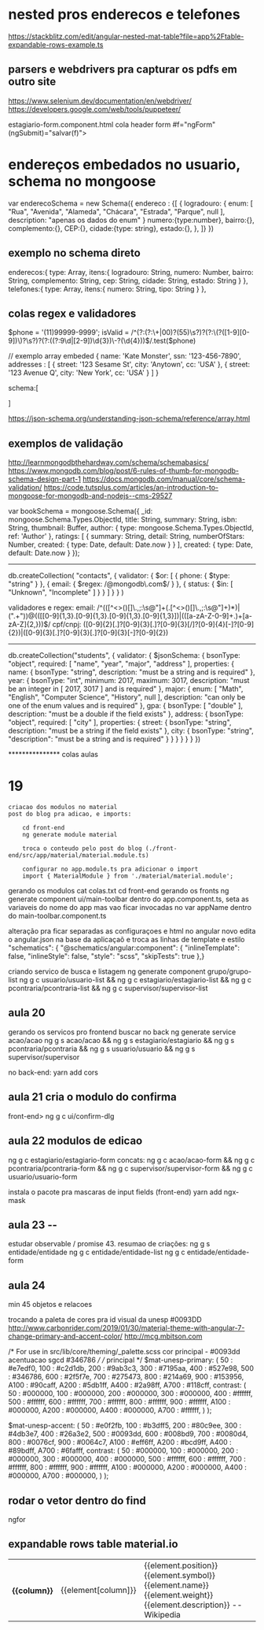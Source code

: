 # nested pros enderecos e telefones
https://stackblitz.com/edit/angular-nested-mat-table?file=app%2Ftable-expandable-rows-example.ts


## parsers e webdrivers pra capturar os pdfs em outro site
https://www.selenium.dev/documentation/en/webdriver/
https://developers.google.com/web/tools/puppeteer/


 estagiario-form.component.html cola header form
   #f="ngForm" (ngSubmit)="salvar(f)">


# endereços embedados no usuario, schema no mongoose
var enderecoSchema = new Schema({
endereco : {[
    { logradouro: { 
        enum: [ "Rua", "Avenida", "Alameda", "Chácara", "Estrada", "Parque", null ],
        description: "apenas os dados do enum"
    }
    numero:{type:number},
    bairro:{},
    complemento:{},
    CEP:{},
    cidade:{type: string},
    estado:{},
    },
 ]}
})

 ## exemplo no schema direto
 enderecos:{ 
    type: Array,
    itens:{
          logradouro: String,
          numero: Number,
          bairro: String,
          complemento: String,
          cep: String,
          cidade: String,
          estado: String
          }
 },
 telefones:{ 
    type: Array,
    itens:{
          numero: String,
          tipo: String
          }
 },



## colas regex e validadores
$phone = '(11)99999-9999'; isValid = /^(?:(?:\+|00)?(55)\s?)?(?:\(?([1-9][0-9])\)?\s?)?(?:((?:9\d|[2-9])\d{3})\-?(\d{4}))$/.test($phone)

// exemplo array embeded
{
    name: 'Kate Monster',
    ssn: '123-456-7890',
    addresses : [
       { street: '123 Sesame St', city: 'Anytown', cc: 'USA' },
       { street: '123 Avenue Q', city: 'New York', cc: 'USA' }
    ]
  }

  schema:[

  ]

  https://json-schema.org/understanding-json-schema/reference/array.html

  ## exemplos de validação
  http://learnmongodbthehardway.com/schema/schemabasics/
  https://www.mongodb.com/blog/post/6-rules-of-thumb-for-mongodb-schema-design-part-1
  https://docs.mongodb.com/manual/core/schema-validation/
  https://code.tutsplus.com/articles/an-introduction-to-mongoose-for-mongodb-and-nodejs--cms-29527

  var bookSchema = mongoose.Schema({
    _id: mongoose.Schema.Types.ObjectId,
    title: String,
    summary: String,
    isbn: String,
    thumbnail: Buffer,
    author: { 
        type: mongoose.Schema.Types.ObjectId, 
        ref: 'Author'
    },
    ratings: [
        {
            summary: String,
            detail: String,
            numberOfStars: Number,
            created: { 
                type: Date,
                default: Date.now
            }
        }
    ],
    created: { 
        type: Date,
        default: Date.now
    }
});

****
db.createCollection( "contacts",
   { validator: { $or:
      [
         { phone: { $type: "string" } },
         { email: { $regex: /@mongodb\.com$/ } },
         { status: { $in: [ "Unknown", "Incomplete" ] } }
      ]
   }
} )

validadores e regex:
email: /^(([^<>()\[\]\\.,;:\s@"]+(\.[^<>()\[\]\\.,;:\s@"]+)*)|(".+"))@((\[[0-9]{1,3}\.[0-9]{1,3}\.[0-9]{1,3}\.[0-9]{1,3}])|(([a-zA-Z\-0-9]+\.)+[a-zA-Z]{2,}))$/
cpf/cnpj: ([0-9]{2}[\.]?[0-9]{3}[\.]?[0-9]{3}[\/]?[0-9]{4}[-]?[0-9]{2})|([0-9]{3}[\.]?[0-9]{3}[\.]?[0-9]{3}[-]?[0-9]{2})

*****
  db.createCollection("students", {
    validator: {
       $jsonSchema: {
          bsonType: "object",
          required: [ "name", "year", "major", "address" ],
          properties: {
             name: {
                bsonType: "string",
                description: "must be a string and is required"
             },
             year: {
                bsonType: "int",
                minimum: 2017,
                maximum: 3017,
                description: "must be an integer in [ 2017, 3017 ] and is required"
             },
             major: {
                enum: [ "Math", "English", "Computer Science", "History", null ],
                description: "can only be one of the enum values and is required"
             },
             gpa: {
                bsonType: [ "double" ],
                description: "must be a double if the field exists"
             },
             address: {
                bsonType: "object",
                required: [ "city" ],
                properties: {
                   street: {
                      bsonType: "string",
                      description: "must be a string if the field exists"
                   },
                   city: {
                      bsonType: "string",
                      "description": "must be a string and is required"
                   }
                }
             }
          }
       }
    }
 })







 *************** colas aulas
 # 19
    criacao dos modulos no material
    post do blog pra adicao, e imports:
    
        cd front-end
        ng generate module material

        troca o conteudo pelo post do blog (./front-end/src/app/material/material.module.ts)

        configurar no app.module.ts pra adicionar o import
        import { MaterialModule } from './material/material.module';



gerando os modulos
cat colas.txt
cd front-end
    gerando os fronts
ng generate component ui/main-toolbar
    dentro do app.component.ts, seta as variaveis do nome do app
    mas vao ficar invocadas no var appName dentro do main-toolbar.component.ts

alteração pra ficar separadas as configuraçoes e html no angular novo
    edita o angular.json na base da aplicaçaõ e troca as linhas de template e estilo
    "schematics": {
        "@schematics/angular:component": {
          "inlineTemplate": false,
          "inlineStyle": false,
          "style": "scss",
          "skipTests": true
        },} 

  
criando servico de busca e listagem
   ng generate component grupo/grupo-list
ng g c usuario/usuario-list && ng g c estagiario/estagiario-list && ng g c pcontraria/pcontraria-list && ng g c supervisor/supervisor-list
   
## aula 20
gerando os servicos pro frontend buscar no back
   ng generate service acao/acao
ng g s acao/acao && ng g s estagiario/estagiario && ng g s pcontraria/pcontraria && ng g s usuario/usuario && ng g s supervisor/supervisor

no back-end:
   yarn add cors


## aula  21 cria o modulo do confirma
front-end> ng g c ui/confirm-dlg

## aula 22 modulos de edicao 
   ng g c estagiario/estagiario-form
      concats:
   ng g c acao/acao-form && ng g c pcontraria/pcontraria-form && ng g c supervisor/supervisor-form && ng g c usuario/usuario-form

   instala o pacote pra mascaras de input fields (front-end)
   yarn add ngx-mask

## aula 23 -- 
   estudar observable / promise
   43. resumao de criações:
         ng g s entidade/entidade
         ng g c entidade/entidade-list
         ng g c entidade/entidade-form

## aula 24
min 45 objetos e relacoes 


trocando a paleta de cores pra id visual da unesp #0093DD
http://www.carbonrider.com/2019/01/30/material-theme-with-angular-7-change-primary-and-accent-color/
http://mcg.mbitson.com

/* For use in src/lib/core/theming/_palette.scss 
cor principal - #0093dd
acentuacao sgcd #346786 */
/* principal */
$mat-unesp-primary: (
    50 : #e7edf0,
    100 : #c2d1db,
    200 : #9ab3c3,
    300 : #7195aa,
    400 : #527e98,
    500 : #346786,
    600 : #2f5f7e,
    700 : #275473,
    800 : #214a69,
    900 : #153956,
    A100 : #90caff,
    A200 : #5db1ff,
    A400 : #2a98ff,
    A700 : #118cff,
    contrast: (
        50 : #000000,
        100 : #000000,
        200 : #000000,
        300 : #000000,
        400 : #ffffff,
        500 : #ffffff,
        600 : #ffffff,
        700 : #ffffff,
        800 : #ffffff,
        900 : #ffffff,
        A100 : #000000,
        A200 : #000000,
        A400 : #000000,
        A700 : #ffffff,
    )
);


$mat-unesp-accent: (
    50 : #e0f2fb,
    100 : #b3dff5,
    200 : #80c9ee,
    300 : #4db3e7,
    400 : #26a3e2,
    500 : #0093dd,
    600 : #008bd9,
    700 : #0080d4,
    800 : #0076cf,
    900 : #0064c7,
    A100 : #eff6ff,
    A200 : #bcd9ff,
    A400 : #89bdff,
    A700 : #6fafff,
    contrast: (
        50 : #000000,
        100 : #000000,
        200 : #000000,
        300 : #000000,
        400 : #000000,
        500 : #ffffff,
        600 : #ffffff,
        700 : #ffffff,
        800 : #ffffff,
        900 : #ffffff,
        A100 : #000000,
        A200 : #000000,
        A400 : #000000,
        A700 : #000000,
    )
);

## rodar o vetor dentro do find
ngfor


## expandable rows table material.io
<table mat-table
       [dataSource]="dataSource" multiTemplateDataRows
       class="mat-elevation-z8">
  <ng-container matColumnDef="{{column}}" *ngFor="let column of columnsToDisplay">
    <th mat-header-cell *matHeaderCellDef> {{column}} </th>
    <td mat-cell *matCellDef="let element"> {{element[column]}} </td>
  </ng-container>

  <!-- Expanded Content Column - The detail row is made up of this one column that spans across all columns -->
  <ng-container matColumnDef="expandedDetail">
    <td mat-cell *matCellDef="let element" [attr.colspan]="columnsToDisplay.length">
      <div class="example-element-detail"
           [@detailExpand]="element == expandedElement ? 'expanded' : 'collapsed'">
        <div class="example-element-diagram">
          <div class="example-element-position"> {{element.position}} </div>
          <div class="example-element-symbol"> {{element.symbol}} </div>
          <div class="example-element-name"> {{element.name}} </div>
          <div class="example-element-weight"> {{element.weight}} </div>
        </div>
        <div class="example-element-description">
          {{element.description}}
          <span class="example-element-description-attribution"> -- Wikipedia </span>
        </div>
      </div>
    </td>
  </ng-container>

  <tr mat-header-row *matHeaderRowDef="columnsToDisplay"></tr>
  <tr mat-row *matRowDef="let element; columns: columnsToDisplay;"
      class="example-element-row"
      [class.example-expanded-row]="expandedElement === element"
      (click)="expandedElement = expandedElement === element ? null : element">
  </tr>
  <tr mat-row *matRowDef="let row; columns: ['expandedDetail']" class="example-detail-row"></tr>
</table>




